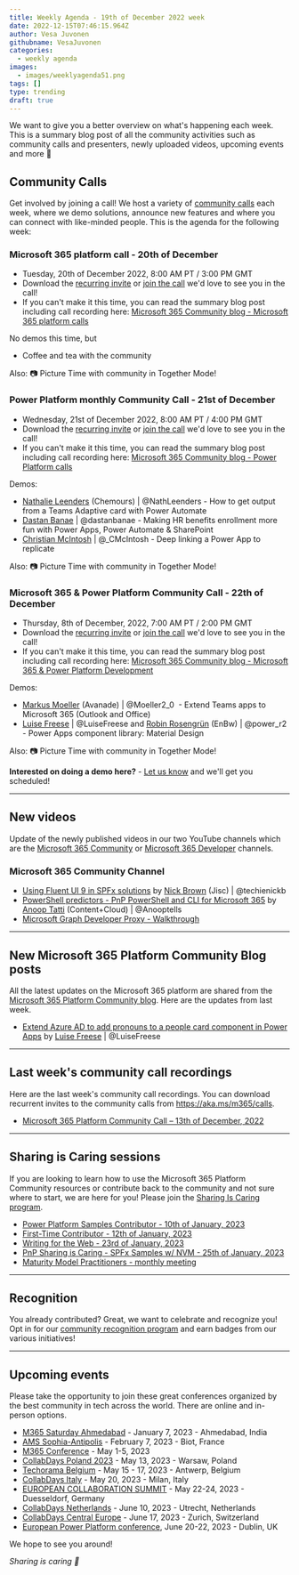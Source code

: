 ```yaml
---
title: Weekly Agenda - 19th of December 2022 week
date: 2022-12-15T07:46:15.964Z
author: Vesa Juvonen
githubname: VesaJuvonen
categories:
  - weekly agenda
images:
  - images/weeklyagenda51.png
tags: []
type: trending
draft: true
---
```



We want to give you a better overview on what's happening each week. This is a summary blog post of all the community activities such as community calls and presenters, newly uploaded videos, upcoming events and more 🚀


## Community Calls

Get involved by joining a call! We host a variety of [community calls](https://aka.ms/m365/calls) each week, where we demo solutions, announce new features and where you can connect with like-minded people. This is the agenda for the following week:

### Microsoft 365 platform call - 20th of December

* Tuesday, 20th of December 2022, 8:00 AM PT / 3:00 PM GMT
* Download the [recurring invite](https://aka.ms/m365-dev-call) or [join the call](https://aka.ms/m365-dev-call-join) we'd love to see you in the call!
* If you can't make it this time, you can read the summary blog post including call recording here: [Microsoft 365 Community blog - Microsoft 365 platform calls](https://pnp.github.io/blog/categories/microsoft-365-platform-call/)

No demos this time, but

* Coffee and tea with the community

Also: 📷 Picture Time with community in Together Mode!

### Power Platform monthly Community Call - 21st of December

* Wednesday, 21st of December 2022, 8:00 AM PT / 4:00 PM GMT
* Download the [recurring invite](https://aka.ms/powerplatformcommunitycall) or [join the call](https://aka.ms/PowerPlatformMonthlyCall) we'd love to see you in the call!
* If you can't make it this time, you can read the summary blog post including call recording here: [Microsoft 365 Community blog - Power Platform calls](https://pnp.github.io/blog/categories/power-apps-community-call/)

Demos: 

* [Nathalie Leenders](https://twitter.com/NathLeenders) (Chemours) | @NathLeenders - How to get output from a Teams Adaptive card with Power Automate
* [Dastan Banae](https://twitter.com/dastanbanae) | @dastanbanae - Making HR benefits enrollment more fun with Power Apps, Power Automate & SharePoint
* [Christian McIntosh](https://twitter.com/_CMcIntosh) | @_CMcIntosh -  Deep linking a Power App to replicate

Also: 📷 Picture Time with community in Together Mode!

### Microsoft 365 & Power Platform Community Call - 22th of December

* Thursday, 8th of December, 2022, 7:00 AM PT / 2:00 PM GMT
* Download the [recurring invite](https://aka.ms/spdev-sig-call) or [join the call](https://aka.ms/spdev-sig-call-join) we'd love to see you in the call!
* If you can't make it this time, you can read the summary blog post including call recording here: [Microsoft 365 Community blog - Microsoft 365 & Power Platform Development](https://pnp.github.io/blog/categories/microsoft-365-developer-community-call/)

Demos: 

* [Markus Moeller](https://twitter.com/Moeller2_0) (Avanade) | @Moeller2_0  - Extend Teams apps to Microsoft 365 (Outlook and Office)
* [Luise Freese](https://twitter.com/LuiseFreese) | @LuiseFreese and [Robin Rosengrün](https://twitter.com/power_r2) (EnBw) | @power_r2  - Power Apps component library: Material Design


Also: 📷 Picture Time with community in Together Mode!

**Interested on doing a demo here?** - [Let us know](https://aka.ms/m365pnp/request/demo) and we'll get you scheduled!

---

## New videos

Update of the newly published videos in our two YouTube channels which are the [Microsoft 365 Community](https://www.youtube.com/channel/UC_mKdhw-V6CeCM7gTo_Iy7w) or [Microsoft 365 Developer](https://www.youtube.com/channel/UCV_6HOhwxYLXAGd-JOqKPoQ) channels.

### Microsoft 365 Community Channel

* [Using Fluent UI 9 in SPFx solutions](https://www.youtube.com/watch?v=Abo8FdQZ4Dc) by [Nick Brown](https://twitter.com/techienickb) (Jisc) | @techienickb
* [PowerShell predictors - PnP PowerShell and CLI for Microsoft 365](https://www.youtube.com/watch?v=2nwreG58VTk) by [Anoop Tatti](https://twitter.com/anooptells) (Content+Cloud) | @Anooptells
* [Microsoft Graph Developer Proxy - Walkthrough](https://www.youtube.com/watch?v=I0FDTKSKe9U)

---


## New Microsoft 365 Platform Community Blog posts

All the latest updates on the Microsoft 365 platform are shared from the [Microsoft 365 Platform Community blog](https://pnp.github.io/blog/). Here are the updates from last week.

* [Extend Azure AD to add pronouns to a people card component in Power Apps](https://pnp.github.io/blog/post/extend-azure-active-directory-to-add-pronouns-to-a-people-card-in-power-apps) by [Luise Freese](https://twitter.com/LuiseFreese) | @LuiseFreese

---

## Last week's community call recordings

Here are the last week's community call recordings. You can download recurrent invites to the community calls from https://aka.ms/m365/calls.

* [Microsoft 365 Platform Community Call – 13th of December, 2022](https://www.youtube.com/watch?v=F5c4Y3PkiEc)

---


## Sharing is Caring sessions

If you are looking to learn how to use the Microsoft 365 Platform Community resources or contribute back to the community and not sure where to start, we are here for you! Please join the [Sharing Is Caring program](https://pnp.github.io/sharing-is-caring/).

* [Power Platform Samples Contributor - 10th of January, 2023](https://forms.office.com/pages/responsepage.aspx?id=KtIy2vgLW0SOgZbwvQuRaXDXyCl9DkBHq4A2OG7uLpdUN0hMNTRPWVVWTkhFTk9QQzhFSTRIS1JLSC4u)
* [First-Time Contributor - 12th of January, 2023](https://forms.office.com/pages/responsepage.aspx?id=KtIy2vgLW0SOgZbwvQuRaXDXyCl9DkBHq4A2OG7uLpdUNjAwRVNETlA1MkxIR1MyTEs5STZFVVRJMC4u)
* [Writing for the Web - 23rd of January, 2023](https://forms.office.com/pages/responsepage.aspx?id=KtIy2vgLW0SOgZbwvQuRaXDXyCl9DkBHq4A2OG7uLpdUMFNPNFMyUk9CNFROUjJWTFFGSzdJV0czVC4u)
* [PnP Sharing is Caring - SPFx Samples w/ NVM - 25th of January, 2023](https://forms.office.com/pages/responsepage.aspx?id=KtIy2vgLW0SOgZbwvQuRaXDXyCl9DkBHq4A2OG7uLpdUNEE2SUdTOU1UOEtCTFU3MlM1SERDMlNVNi4u)
* [Maturity Model Practitioners - monthly meeting](https://aka.ms/mm4m365/invite)

---

## Recognition

You already contributed? Great, we want to celebrate and recognize you! Opt in for our [community recognition program](https://pnp.github.io/recognitionprogram/) and earn badges from our various initiatives! 

---

## Upcoming events

Please take the opportunity to join these great conferences organized by the best community in tech across the world. There are online and in-person options.

* [M365 Saturday Ahmedabad](https://www.communitydays.org/event/2023-01-07/m365-saturday-ahmedabad) - January 7, 2023 - Ahmedabad, India
* [AMS Sophia-Antipolis](https://www.communitydays.org/event/2023-02-07/ams-sophia-antipolis) - February 7, 2023 - Biot, France
* [M365 Conference](https://sharepointna.com/) - May 1-5, 2023
* [CollabDays Poland 2023](https://www.communitydays.org/event/2023-05-13/collabdays-poland-2023) - May 13, 2023 - Warsaw, Poland
* [Techorama Belgium](https://www.techorama.be/) - May 15 - 17, 2023 - Antwerp, Belgium
* [CollabDays Italy](https://www.collabdays.org/2023-italy/) - May 20, 2023 - Milan, Italy
* [EUROPEAN COLLABORATION SUMMIT](https://www.collabsummit.eu/) - May 22-24, 2023 - Duesseldorf, Germany
* [CollabDays Netherlands](https://www.communitydays.org/event/2023-06-10/collabdays-netherlands-2023) - June 10, 2023 - Utrecht, Netherlands
* [CollabDays Central Europe](https://www.collabdays.org/2023-ce/) - June 17, 2023 - Zurich, Switzerland
* [European Power Platform conference](https://www.sharepointeurope.com/european-power-platform-conference/), June 20-22, 2023 - Dublin, UK

We hope to see you around!

_Sharing is caring 🧡_


